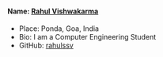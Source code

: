 

#### Name: [Rahul Vishwakarma](https://github.com/rahulssv)

- Place: Ponda, Goa, India
- Bio: I am a Computer Engineering Student
- GitHub: [rahulssv](https://github.com/rahulssv)